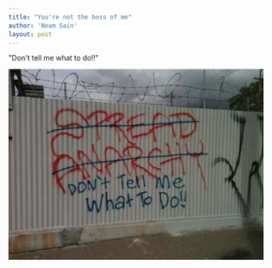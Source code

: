 ```yaml
---
title: "You're not the boss of me"
author: 'Noam Sain'
layout: post
---
```


"Don't tell me what to do!!"

![You're not the boss of me](/assets/2018/2018-11-not-the-boss-of-me.jpg "You're not the boss of me")
